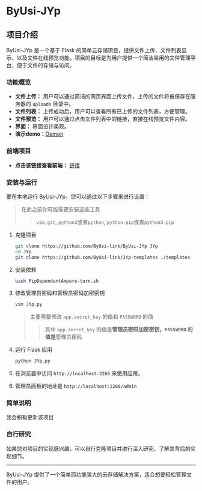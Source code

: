 # ByUsi-JYp


## 项目介绍

ByUsi-JYp 是一个基于 Flask 的简单云存储项目，提供文件上传、文件列表显示、以及文件在线预览功能。项目的目标是为用户提供一个简洁易用的文件管理平台，便于文件的存储与访问。

### 功能概览

- **文件上传：** 用户可以通过简洁的网页界面上传文件，上传的文件将被保存在服务器的 `uploads` 目录中。
- **文件列表：** 上传成功后，用户可以查看所有已上传的文件列表，方便管理。
- **文件预览：** 用户可以通过点击文件列表中的链接，直接在线预览文件内容。
- **界面：** 界面设计美观。
- **演示demo：**[Demon](https://juy.hucl.link/)

### 前端项目
- **点击该链接查看前端：** [链接](https://github.com/ByUsi-link/JYp-templates)

### 安装与运行

要在本地运行 ByUsi-JYp，您可以通过以下步骤来进行设置：
> 在此之前你可能需要安装这些工具
>> `vim`, `git`, `python3`或者`python`, `python-pip`或者`python3-pip`

1. 克隆项目
    ```sh
    git clone https://github.com/ByUsi-link/ByUsi-JYp JYp
    cd JYp
    git clone https://github.com/ByUsi-link/JYp-templates ./templates
    ```

3. 安装依赖
   ```sh
   bash PipDependentAmpere-turn.sh
   ```

4. 修改管理员密码和管理员密码加密密钥
   ```sh
   vim JYp.py
   ```
   > 主要需要修改 `app.secret_key` 的值和 `PASSWORD` 的值
   >> 其中 `app.secret_key` 的值是**管理员密码加密密钥，`PASSWORD` 的值是**管理员密码

5. 运行 Flask 应用
    ```sh
    python JYp.py
    ```

6. 在浏览器中访问 `http://localhost:2266` 来使用应用。

7. 管理员面板的地址是 `http://localhost:2266/admin`

### 简单说明

我会积极更新该项目

### 自行研究

如果您对项目的实现感兴趣，可以自行克隆项目并进行深入研究，了解其背后的实现细节。

---

ByUsi-JYp 提供了一个简单而功能强大的云存储解决方案，适合想要轻松管理文件的用户。
